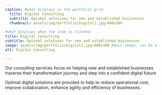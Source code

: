 ```yaml
---
caption: #what displays in the portfolio grid:
  title: Digital Consulting
  subtitle: Optimal solutions for new and established businesses
  thumbnail: assets/img/portfolio/Digital1.jpg/400x300
  
#what displays when the item is clicked:
title: Digital Consulting
subtitle: Optimal solutions for new and established businesses
image: assets/img/portfolio/Digital1.jpg/400x300 #main image, can be a link or a file in assets/img/portfolio
alt: Digital Consulting

---
```

<!--- Use this area to describe your project. **Markdown** supported.--->

Our consulting services focus on  helping  new and established businesses traverse their transformation journey and step into a confident digital future.

Optimal digital solutions are provided to help to reduce operational cost, improve collaboration, enhance agility and efficiency of businesses.

